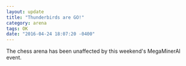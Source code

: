```yaml
---
layout: update
title: "Thunderbirds are GO!"
category: arena
tags: OK
date: "2016-04-24 18:07:20 -0400"
---
```


The chess arena has been unaffected by this weekend's MegaMinerAI event.
